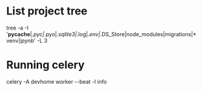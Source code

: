 # List project tree
tree -a -I '__pycache__|*.pyc|*.pyo|*.sqlite3|*.log|*.env|*.DS_Store|node_modules|migrations|*venv|*ipynb*' -L 3

# Running celery
celery -A devhome worker --beat -l info
